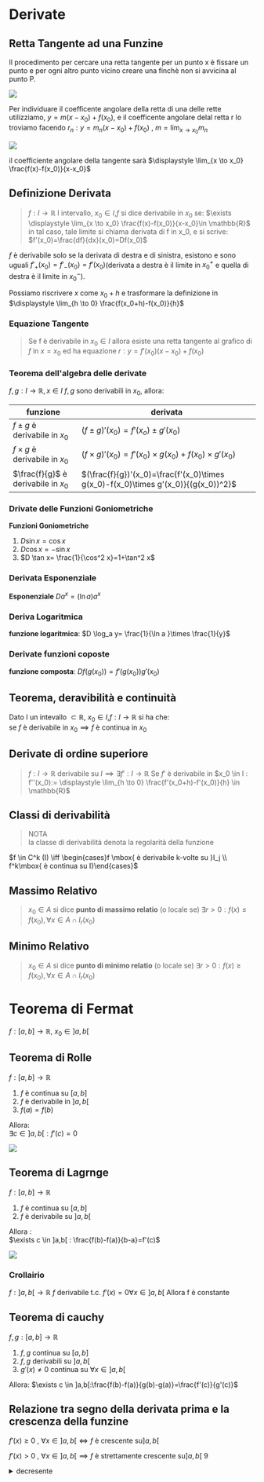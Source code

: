 
# Derivate

## Retta Tangente ad una Funzine

Il procedimento per cercare una retta tangente per un punto x è fissare un punto e per ogni altro punto vicino creare una finchè non si avvicina al punto P.

![](vx_images/4274795830145.png)


Per individuare il coefficente angolare della retta di una delle rette utilizziamo, $y=m(x-x_0)+ f(x_0)$, e il coefficente angolare delal retta r lo troviamo facendo $r_n: y=m_n(x-x_0)+f(x_0) \mbox{ , } m= \displaystyle \lim_{x \to x_0} m_n$

![](vx_images/2007529516787.png)

il coefficiente angolare della tangente sarà $\displaystyle \lim_{x \to x_0} \frac{f(x)-f(x_0)}{x-x_0}$

## Definizione Derivata

> $f: I \to \mathbb{R}$ I intervallo, $x_0 \in I$,$f$ si dice derivabile in $x_0$ se:
> $\exists \displaystyle \lim_{x \to x_0} \frac{f(x)-f(x_0)}{x-x_0}\in \mathbb{R}$   
> in tal caso, tale limite si chiama derivata di f in x_0, e si scrive:  
> $f'(x_0)=\frac{df}{dx}(x_0)=Df(x_0)$

$f$ è derivabile solo se la derivata di destra e di sinistra, esistono e sono uguali $f'_+(x_0)=f'_-(x_0)=f'(x_0)$(derivata a destra è il limite in $x_0^+$ e quella di destra è il limite in $x_0^-$).

Possiamo riscrivere $x$ come $x_0+h$ e trasformare la definizione in $\displaystyle \lim_{h \to 0} \frac{f(x_0+h)-f(x_0)}{h}$



### Equazione Tangente
> Se f è derivabile in $x_0 \in I$ allora esiste una retta tangente al grafico di $f$ in $x=x_0$ ed ha equazione $r: y=f'(x_0)(x-x_0)+f(x_0)$


### Teorema dell'algebra delle derivate

$f,g:I\to \mathbb{R}, x\in I$
$f,g$ sono derivabili in $x_0$, allora:  

|              funzione               |                                      derivata                                      |
| ----------------------------------- | ---------------------------------------------------------------------------------- |
| $f\pm g$ è derivabile in $x_0$      | $(f \pm g)'(x_0)=f'(x_o) \pm g'(x_0)$                                              |
| $f \times g$ è derivabile in $x_0$  | $(f\times g)'(x_0)=f'(x_0)\times g(x_0)+ f(x_0)\times g'(x_0)$                     |
| $\frac{f}{g}$ è derivabile in $x_0$ | $(\frac{f}{g})'(x_0)=\frac{f'(x_0)\times g(x_0)-f(x_0)\times g'(x_0)}{(g(x_0))^2}$ |


### Drivate delle Funzioni Goniometriche

**Funzioni Goniometriche**  
1. $D \sin x=\cos x$
2. $D \cos x=-\sin x$
3. $D \tan x= \frac{1}{\cos^2 x}=1+\tan^2 x$

### Derivata Esponenziale

**Esponenziale**
$Da^x=(\ln a)a^x$

### Deriva Logaritmica

**funzione logaritmica**:
$D \log_a y= \frac{1}{\ln a }\times \frac{1}{y}$

### Derivate funzioni coposte

**funzione composta**:
$Df(g(x_0))=f'(g(x_0))g'(x_0)$

## Teorema, deravibilità e continuità

Dato I un intevallo $\subset \mathbb{R}$, $x_0 \in I$,$f: I \to \mathbb{R}$ si ha che:  
se $f$ è derivabile in $x_0 \implies f$   è continua in $x_0$

## Derivate di ordine superiore

> $f: I \to \mathbb{R}$ derivabile su $I \implies \exists f':I \to \mathbb{R}$
Se $f'$ è derivabile in $x_0 \in I : f''(x_0):= \displaystyle \lim_{h \to 0} \frac{f'(x_0+h)-f'(x_0)}{h} \in \mathbb{R}$  


## Classi di derivabilità 


> NOTA  
> la classe di derivabilità denota la regolarità della funzione

$f \in C^k (I) \iff \begin{cases}f \mbox{ è derivabile k-volte su }I_j  \\ f^k\mbox{ è continua su I}\end{cases}$

## Massimo Relativo

> $x_0 \in A$ si dice **punto di massimo relatio** (o locale se)
> $\exists r>0: f(x)\le f(x_0), \forall x \in A \cap I_r(x_0)$

## Minimo Relativo

> $x_0 \in A$ si dice **punto di minimo relatio** (o locale se)
> $\exists r>0: f(x)\ge f(x_0), \forall x \in A \cap I_r(x_0)$


# Teorema di Fermat 

$f:[a,b]\to \mathbb{R}$, $x_0 \in ]a,b[$ 


## Teorema di Rolle

$f:[a,b]\to \mathbb{R}$

1. $f$ è continua su $[a,b]$
2. $f$ è derivabile in $]a,b[$
3. $f(a)=f(b)$

Allora:  
$\exists c \in ]a,b[ : f'(c)=0$

![](vx_images/3176647189382.png)



## Teorema di Lagrnge

$f:[a,b]\to \mathbb{R}$

1. $f$ è continua su $[a,b]$
2. $f$ è derivabile su $]a,b[$

Allora :  
$\exists c \in ]a,b[ : \frac{f(b)-f(a)}{b-a}=f'(c)$

![](vx_images/1352483756905.png)

### Crollairio

$f: ]a,b[ \to \mathbb{R}$
$f$  derivabile t.c. $f'(x)=0 \forall x \in ]a,b[$
Allora f è constante

## Teorema di cauchy

$f,g:[a,b] \to \mathbb{R}$

1. $f,g$ continua su  $[a,b]$
2. $f,g$ derivabili su  $]a,b[$
3. $g'(x)\neq 0$ continua su  $\forall x \in ]a,b[$


Allora:
$\exists c \in ]a,b[:\frac{f(b)-f(a)}{g(b)-g(a)}=\frac{f'(c)}{g'(c)}$

## Relazione tra segno della derivata prima e la crescenza della funzine

$f'(x)\ge 0 \mbox{ , }\forall x \in ]a,b[ \iff f$ è crescente su$]a,b[$

$f'(x)> 0 \mbox{ , }\forall x \in ]a,b[ \implies f$ è strettamente crescente su$]a,b[$
9
<details>
<summary>
decresente
</summary>

$f'(x)\le 0 \mbox{ , }\forall x \in ]a,b[ \iff f$ è decrescente su$]a,b[$

$f'(x)< 0 \mbox{ , }\forall x \in ]a,b[ \implies f$ è strettamente decrescente su$]a,b[$

</details>

